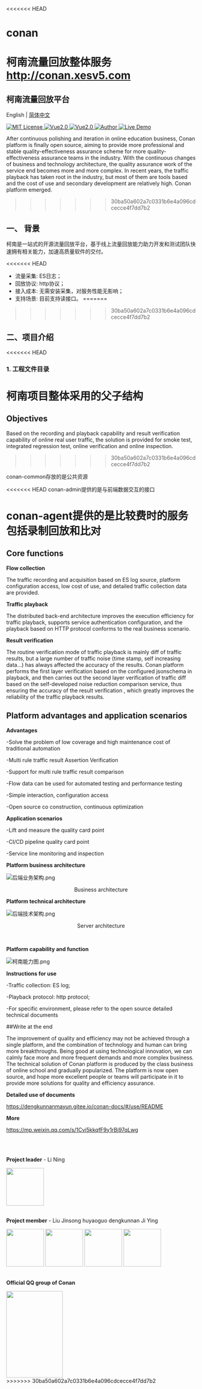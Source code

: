 <<<<<<< HEAD
# conan

柯南流量回放整体服务 
http://conan.xesv5.com
=======
## 柯南流量回放平台
English | [简体中文](readmeCN.md)
<p align="left">
    <a href="https://github.com/1042970366/">
        <img src="https://img.shields.io/badge/license-MIT-green" alt="MIT License" />
    </a>
    <a href="https://java.org/">
        <img src="https://img.shields.io/badge/java-1.8.1-green" alt="Vue2.0">
    </a>
    <a href="https://vuejs.org/">
        <img src="https://img.shields.io/badge/vue.js-2.0-green" alt="Vue2.0">
    </a>
    <a href="https://github.com/1042970366/">
        <img src="https://img.shields.io/badge/author-TALconan-blueviolet" alt="Author">
    </a>
    <a href="https://github.com/1042970366/">
        <img src="https://img.shields.io/badge/🚀-open--in--browser-blueviolet" alt="Live Demo">
    </a>
</p>

After continuous polishing and iteration in online education business, Conan platform is finally open source, aiming to provide more professional and stable quality-effectiveness assurance scheme for more quality-effectiveness assurance teams in the industry. With the continuous changes of business and technology architecture, the quality assurance work of the service end becomes more and more complex. In recent years, the traffic playback has taken root in the industry, but most of them are tools based and the cost of use and secondary development are relatively high. Conan platform emerged.
>>>>>>> 30ba50a602a7c0331b6e4a096cdcecce4f7dd7b2

## 一、 背景

柯南是一站式的开源流量回放平台，基于线上流量回放能力助力开发和测试团队快速拥有相关能力，加速高质量软件的交付。

<<<<<<< HEAD
-   流量采集: ES日志；
-   回放协议: http协议；
-   接入成本: 无需安装采集，对服务性能无影响；
-   支持场景: 目前支持读接口。
=======
>>>>>>> 30ba50a602a7c0331b6e4a096cdcecce4f7dd7b2

## 二、项目介绍

<<<<<<< HEAD
### 1. 工程文件目录

柯南项目整体采用的父子结构
=======
## Objectives

Based on the recording and playback capability and result verification capability of online real user traffic, the solution is provided for smoke test, integrated regression test, online verification and online inspection.
>>>>>>> 30ba50a602a7c0331b6e4a096cdcecce4f7dd7b2

conan-common存放的是公共资源

<<<<<<< HEAD
conan-admin提供的是与前端数据交互的接口

conan-agent提供的是比较费时的服务包括录制回放和比对
=======


## Core functions

**Flow collection**



The traffic recording and acquisition based on ES log source, platform configuration access, low cost of use, and detailed traffic collection data are provided.




**Traffic playback**



The distributed back-end architecture improves the execution efficiency for traffic playback, supports service authentication configuration, and the playback based on HTTP protocol conforms to the real business scenario.



**Result verification**



The routine verification mode of traffic playback is mainly diff of traffic results, but a large number of traffic noise (time stamp, self increasing data...) has always affected the accuracy of the results. Conan platform performs the first layer verification based on the configured jsonschema in playback, and then carries out the second layer verification of traffic diff based on the self-developed noise reduction comparison service, thus ensuring the accuracy of the result verification , which greatly improves the reliability of the traffic playback results.




## Platform advantages and application scenarios

**Advantages**

-Solve the problem of low coverage and high maintenance cost of traditional automation

-Multi rule traffic result Assertion Verification

-Support for multi rule traffic result comparison

-Flow data can be used for automated testing and performance testing

-Simple interaction, configuration access

-Open source co construction, continuous optimization



**Application scenarios**

-Lift and measure the quality card point

-CI/CD pipeline quality card point

-Service line monitoring and inspection




**Platform business architecture**

![后端业务架构.png](http://ttc-tal.oss-cn-beijing.aliyuncs.com/1605259627/%E5%90%8E%E7%AB%AF%E4%B8%9A%E5%8A%A1%E6%9E%B6%E6%9E%84.png)

<center>

Business architecture

</center>



**Platform technical architecture**

![后端技术架构.png](http://ttc-tal.oss-cn-beijing.aliyuncs.com/1605255935/%E5%90%8E%E7%AB%AF%E6%8A%80%E6%9C%AF%E6%9E%B6%E6%9E%84.png)
<center>

Server architecture

</center>

<br>



**Platform capability and function**


![柯南能力图.png](http://ttc-tal.oss-cn-beijing.aliyuncs.com/1605261800/%E6%9F%AF%E5%8D%97%E8%83%BD%E5%8A%9B%E5%9B%BE.png)


**Instructions for use**

-Traffic collection: ES log;

-Playback protocol: http protocol;

-For specific environment, please refer to the open source detailed technical documents



##Write at the end

The improvement of quality and efficiency may not be achieved through a single platform, and the combination of technology and human can bring more breakthroughs. Being good at using technological innovation, we can calmly face more and more frequent demands and more complex business. The technical solution of Conan platform is produced by the class business of online school and gradually popularized. The platform is now open source, and hope more excellent people or teams will participate in it to provide more solutions for quality and efficiency assurance.



**Detailed use of documents**

https://dengkunnanmayun.gitee.io/conan-docs/#/use/README



**More**

https://mp.weixin.qq.com/s/1Cvi5kkqfF9y1rBi97qLwg



</br>

</br>


**Project leader** - Li Ning



<img src=" http://ttc-tal.oss-cn-beijing.aliyuncs.com/1606904630/image.png " width="100" height="100" align="middle" />

</br>

</br>



**Project member** - Liu Jinsong huyaoguo dengkunnan Ji Ying



<img src=" http://ttc-tal.oss-cn-beijing.aliyuncs.com/1605698754/image.png " width="100" height="100"  />

<img src=" http://ttc-tal.oss-cn-beijing.aliyuncs.com/1605702320/image.png " width="100" height="100" />

<img src=" http://ttc-tal.oss-cn-beijing.aliyuncs.com/1605702371/image.png " width="100" height="100"  />

<img src=" http://ttc-tal.oss-cn-beijing.aliyuncs.com/1605698855/image.png " width="100" height="100"  />

</br>

</br>



**Official QQ group of Conan**

<img src="http://ttc-tal.oss-cn-beijing.aliyuncs.com/1614485571/image.png" width="150" height="230" align="middle" />

<br>
>>>>>>> 30ba50a602a7c0331b6e4a096cdcecce4f7dd7b2
